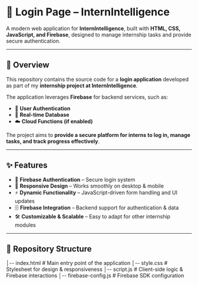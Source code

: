 # 🔑 Login Page – InternIntelligence  

A modern web application for **InternIntelligence**, built with **HTML, CSS, JavaScript, and Firebase**, designed to manage internship tasks and provide secure authentication.  

---

## 📖 Overview  
This repository contains the source code for a **login application** developed as part of my **internship project at InternIntelligence**.  

The application leverages **Firebase** for backend services, such as:  
- 🔐 **User Authentication**  
- 📡 **Real-time Database**  
- ☁️ **Cloud Functions (if enabled)**  

The project aims to **provide a secure platform for interns to log in, manage tasks, and track progress effectively**.  

---

## ✨ Features  
- 🔑 **Firebase Authentication** – Secure login system  
- 📱 **Responsive Design** – Works smoothly on desktop & mobile  
- ⚡ **Dynamic Functionality** – JavaScript-driven form handling and UI updates  
- 🗄️ **Firebase Integration** – Backend support for authentication & data  
- 🛠️ **Customizable & Scalable** – Easy to adapt for other internship modules  

---

## 📂 Repository Structure  
│-- index.html # Main entry point of the application
│-- style.css # Stylesheet for design & responsiveness
│-- script.js # Client-side logic & Firebase interactions
│-- firebase-config.js # Firebase SDK configuration
